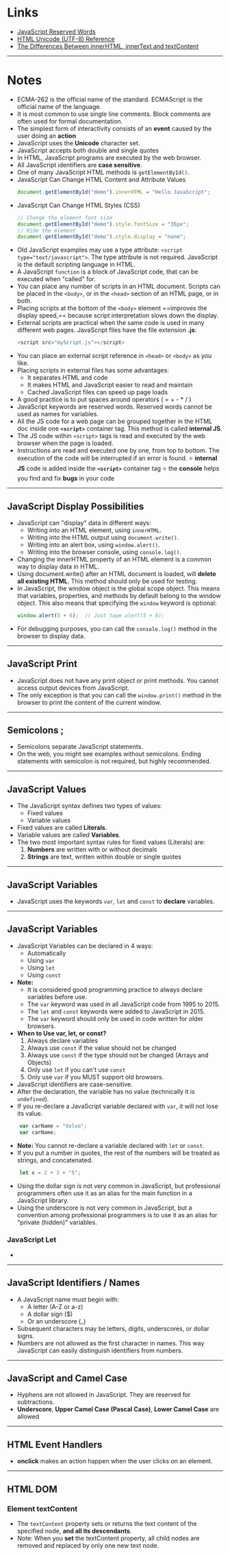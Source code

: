 # Links
- [JavaScript Reserved Words](https://www.w3schools.com/js/js_reserved.asp)
- [HTML Unicode (UTF-8) Reference](https://www.w3schools.com/charsets/ref_html_utf8.asp)
- [The Differences Between innerHTML, innerText and textContent](https://www.w3schools.com/jsref/prop_node_textcontent.asp)
---
# Notes
- ECMA-262 is the official name of the standard. ECMAScript is the official name of the language.
- It is most common to use single line comments. Block comments are often used for formal documentation.
- The simplest form of interactivity consists of an **event** caused by the user doing an **action**
- JavaScript uses the **Unicode** character set.
- JavaScript accepts both double and single quotes
- In HTML, JavaScript programs are executed by the web browser.
- All JavaScript identifiers are **case sensitive**.
- One of many JavaScript HTML methods is `getElementById()`.
- JavaScript Can Change HTML Content and Attribute Values
	```js
	document.getElementById("demo").innerHTML = "Hello JavaScript";
	```
- JavaScript Can Change HTML Styles (CSS)
	```js
	// Change the element font size
	document.getElementById("demo").style.fontSize = "35px";
	// Hide the element
	document.getElementById("demo").style.display = "none";
	```
- Old JavaScript examples may use a type attribute: `<script type="text/javascript">`. The type attribute is not required. JavaScript is the default scripting language in HTML.
- A JavaScript `function` is a block of JavaScript code, that can be executed when "called" for.
- You can place any number of scripts in an HTML document. Scripts can be placed in the `<body>`, or in the `<head>` section of an HTML page, or in both.
- Placing scripts at the bottom of the `<body>` element ==improves the display speed,== because script interpretation slows down the display.
- External scripts are practical when the same code is used in many different web pages. JavaScript files have the file extension **.js**:
	```js
	<script src="myScript.js"></script>
	```
- You can place an external script reference in `<head>` or `<body>` as you like.
- Placing scripts in external files has some advantages:
	- It separates HTML and code
	- It makes HTML and JavaScript easier to read and maintain
	- Cached JavaScript files can speed up page loads
- A good practice is to put spaces around operators ( = + - * / )
- JavaScript keywords are reserved words. Reserved words cannot be used as names for variables.
- All the JS code for a web page can be grouped together in the HTML doc inside one **`<script>`** container tag. This method is called **internal JS**.
- The JS code within `<script>` tags is read and executed by the web browser when the page is loaded.
- Instructions are read and executed one by one, from top to bottom. The execution of the code will be interrupted if an error is found.
⭐ **internal JS** code is added inside the **`<script>`** container tag
⭐ the **console** helps you find and fix **bugs** in your code

---
## JavaScript Display Possibilities
- JavaScript can "display" data in different ways:
	- Writing into an HTML element, using `innerHTML`.
	- Writing into the HTML output using `document.write()`.
	- Writing into an alert box, using `window.alert()`.
	- Writing into the browser console, using `console.log()`.
- Changing the innerHTML property of an HTML element is a common way to display data in HTML.
- Using document.write() after an HTML document is loaded, will **delete all existing HTML**. This method should only be used for testing.
- In JavaScript, the window object is the global scope object. This means that variables, properties, and methods by default belong to the window object. This also means that specifying the `window` keyword is optional:
	```js
	window.alert(5 + 6);  // Just tape alert(5 + 6);
	```
- For debugging purposes, you can call the `console.log()` method in the browser to display data.
---
## JavaScript Print
- JavaScript does not have any print object or print methods. You cannot access output devices from JavaScript.
- The only exception is that you can call the `window.print()` method in the browser to print the content of the current window.
---
## Semicolons ;
- Semicolons separate JavaScript statements.
- On the web, you might see examples without semicolons. Ending statements with semicolon is not required, but highly recommended.
---
## JavaScript Values
- The JavaScript syntax defines two types of values:
	- Fixed values
	- Variable values
- Fixed values are called **Literals**.
- Variable values are called **Variables**.
- The two most important syntax rules for fixed values (Literals) are:
	1. **Numbers** are written with or without decimals
	2. **Strings** are text, written within double or single quotes
---
## JavaScript Variables
- JavaScript uses the keywords `var`, `let` and `const` to **declare** variables.
---
## JavaScript Variables
- JavaScript Variables can be declared in 4 ways:
	- Automatically
	- Using `var`
	- Using `let`
	- Using `const`
- **Note:**
	- It is considered good programming practice to always declare variables before use.
	- The `var` keyword was used in all JavaScript code from 1995 to 2015.
	- The `let` and `const` keywords were added to JavaScript in 2015.
	- The `var` keyword should only be used in code written for older browsers.
- **When to Use var, let, or const?**
	1. Always declare variables
	2. Always use `const` if the value should not be changed
	3. Always use `const` if the type should not be changed (Arrays and Objects)
	4. Only use `let` if you can't use `const`
	5. Only use `var` if you MUST support old browsers.
- JavaScript identifiers are case-sensitive.
- After the declaration, the variable has no value (technically it is `undefined`).
- If you re-declare a JavaScript variable declared with `var`, it will not lose its value.
```js
	var carName = "Volvo";  
	var carName;
 ```
 - **Note:** You cannot re-declare a variable declared with `let` or `const`.
 - If you put a number in quotes, the rest of the numbers will be treated as strings, and concatenated.
 ```js
	 let x = 2 + 3 + "5";
 ```
 - Using the dollar sign is not very common in JavaScript, but professional programmers often use it as an alias for the main function in a JavaScript library.
 - Using the underscore is not very common in JavaScript, but a convention among professional programmers is to use it as an alias for "private (hidden)" variables.
### JavaScript Let
- 

---
## JavaScript Identifiers / Names
- A JavaScript name must begin with:
	- A letter (A-Z or a-z)
	- A dollar sign ($)
	- Or an underscore (_)
- Subsequent characters may be letters, digits, underscores, or dollar signs.
- Numbers are not allowed as the first character in names. This way JavaScript can easily distinguish identifiers from numbers.
---
## JavaScript and Camel Case
- Hyphens are not allowed in JavaScript. They are reserved for subtractions.
- **Underscore**, **Upper Camel Case (Pascal Case)**, **Lower Camel Case** are allowed

---
## HTML Event Handlers
- **onclick** makes an action happen when the user clicks on an element.

---
## HTML DOM
### Element textContent
- The `textContent` property sets or returns the text content of the specified node, **and all its descendants**.
- Note: When you **set** the textContent property, all child nodes are removed and replaced by only one new text node.

